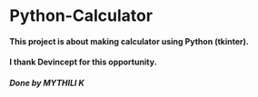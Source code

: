 # Python-Calculator
#### This project is about making calculator using Python (tkinter).
#### I thank Devincept for this opportunity.
##### Done by MYTHILI K

